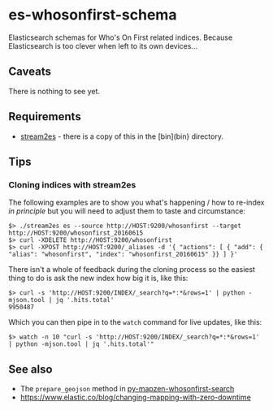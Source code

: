 # es-whosonfirst-schema

Elasticsearch schemas for Who's On First related indices. Because Elasticsearch is too clever when left to its own devices...

## Caveats

There is nothing to see yet.

## Requirements

* [stream2es](https://github.com/elastic/stream2es) - there is a copy of this in the [bin](bin} directory.


## Tips

### Cloning indices with stream2es

The following examples are to show you what's happening / how to re-index _in principle_ but you will need to adjust them to taste and circumstance:

```
$> ./stream2es es --source http://HOST:9200/whosonfirst --target http://HOST:9200/whosonfirst_20160615
$> curl -XDELETE http://HOST:9200/whosonfirst
$> curl -XPOST http://HOST:9200/_aliases -d '{ "actions": [ { "add": { "alias": "whosonfirst", "index": "whosonfirst_20160615" }} ] }'
```

There isn't a whole of feedback during the cloning process so the easiest thing to do is ask the new index how big it is, like this:

```
$> curl -s 'http://HOST:9200/INDEX/_search?q=*:*&rows=1' | python -mjson.tool | jq '.hits.total'
9950487
```

Which you can then pipe in to the `watch` command for live updates, like this:

```
$> watch -n 10 "curl -s 'http://HOST:9200/INDEX/_search?q=*:*&rows=1' | python -mjson.tool | jq '.hits.total'"
```

## See also

* The `prepare_geojson` method in [py-mapzen-whosonfirst-search](https://github.com/whosonfirst/py-mapzen-whosonfirst-search/blob/master/mapzen/whosonfirst/search/__init__.py)
* https://www.elastic.co/blog/changing-mapping-with-zero-downtime
